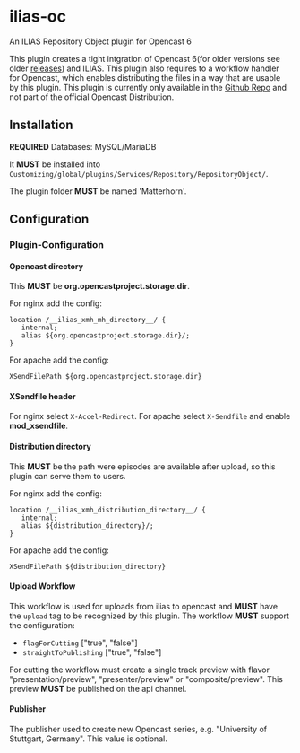 # ilias-oc
An ILIAS Repository Object plugin for Opencast 6

This plugin creates a tight intgration of Opencast 6(for older versions see older [releases](https://github.com/TIK-NFL/ilias-oc-plugin/releases)) and ILIAS.
This plugin also requires to a workflow handler for Opencast, which enables distributing the files in a way that
are usable by this plugin. This plugin is currently only available in the [Github Repo](https://github.com/pascalseeland/opencast)
and not part of the official Opencast Distribution.

## Installation

__REQUIRED__ Databases: MySQL/MariaDB

It __MUST__ be installed into `Customizing/global/plugins/Services/Repository/RepositoryObject/`.

The plugin folder __MUST__ be named 'Matterhorn'.

## Configuration

### Plugin-Configuration

#### Opencast directory

This __MUST__ be **org.opencastproject.storage.dir**.

For nginx add the config:
```
location /__ilias_xmh_mh_directory__/ {
   internal;
   alias ${org.opencastproject.storage.dir}/;
}
```

For apache add the config:
```
XSendFilePath ${org.opencastproject.storage.dir}
```

#### XSendfile header

For nginx select `X-Accel-Redirect`.
For apache select `X-Sendfile` and enable **mod_xsendfile**.

#### Distribution directory

This __MUST__ be the path were episodes are available after upload, so this plugin can serve them to users.

For nginx add the config:
```
location /__ilias_xmh_distribution_directory__/ {
   internal;
   alias ${distribution_directory}/;
}
```

For apache add the config:
```
XSendFilePath ${distribution_directory}
```

#### Upload Workflow

This workflow is used for uploads from ilias to opencast and __MUST__ have the `upload` tag to be recognized by this plugin.
The workflow __MUST__ support the configuration:
- `flagForCutting` ["true", "false"]
- `straightToPublishing` ["true", "false"]

For cutting the workflow must create a single track preview with flavor "presentation/preview", "presenter/preview" or "composite/preview".
This preview __MUST__ be published on the api channel.

#### Publisher
The publisher used to create new Opencast series, e.g. "University of Stuttgart, Germany".
This value is optional.
